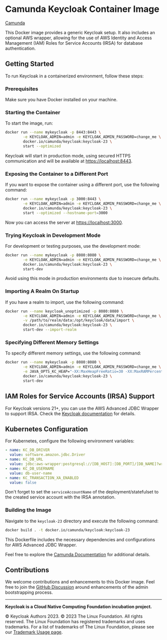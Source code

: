 # Camunda Keycloak Container Image

[Camunda](https://www.camunda.com/)

This Docker image provides a generic Keycloak setup. It also includes an optional AWS wrapper, allowing for the use of AWS Identity and Access Management (IAM) Roles for Service Accounts (IRSA) for database authentication.

## Getting Started

To run Keycloak in a containerized environment, follow these steps:

### Prerequisites

Make sure you have Docker installed on your machine.

### Starting the Container

To start the image, run:

```bash
docker run --name mykeycloak -p 8443:8443 \
        -e KEYCLOAK_ADMIN=admin -e KEYCLOAK_ADMIN_PASSWORD=change_me \
        docker.io/camunda/keycloak:keycloak-23 \
        start --optimized
```

Keycloak will start in production mode, using secured HTTPS communication and will be available at [https://localhost:8443](https://localhost:8443).

### Exposing the Container to a Different Port

If you want to expose the container using a different port, use the following command:

```bash
docker run --name mykeycloak -p 3000:8443 \
        -e KEYCLOAK_ADMIN=admin -e KEYCLOAK_ADMIN_PASSWORD=change_me \
        docker.io/camunda/keycloak:keycloak-23 \
        start --optimized --hostname-port=3000
```

Now you can access the server at [https://localhost:3000](https://localhost:3000).

### Trying Keycloak in Development Mode

For development or testing purposes, use the development mode:

```bash
docker run --name mykeycloak -p 8080:8080 \
        -e KEYCLOAK_ADMIN=admin -e KEYCLOAK_ADMIN_PASSWORD=change_me \
        docker.io/camunda/keycloak:keycloak-23 \
        start-dev
```

Avoid using this mode in production environments due to insecure defaults.

### Importing A Realm On Startup

If you have a realm to import, use the following command:

```bash
docker run --name keycloak_unoptimized -p 8080:8080 \
        -e KEYCLOAK_ADMIN=admin -e KEYCLOAK_ADMIN_PASSWORD=change_me \
        -v /path/to/realm/data:/opt/keycloak/data/import \
        docker.io/camunda/keycloak:keycloak-23 \
        start-dev --import-realm
```

### Specifying Different Memory Settings

To specify different memory settings, use the following command:

```bash
docker run --name mykeycloak -p 8080:8080 \
        -e KEYCLOAK_ADMIN=admin -e KEYCLOAK_ADMIN_PASSWORD=change_me \
        -e JAVA_OPTS_KC_HEAP="-XX:MaxHeapFreeRatio=30 -XX:MaxRAMPercentage=65" \
        docker.io/camunda/keycloak:keycloak-23 \
        start-dev
```

## IAM Roles for Service Accounts (IRSA) Support

For Keycloak versions 21+, you can use the AWS Advanced JDBC Wrapper to support IRSA. Check the [Keycloak documentation](https://www.keycloak.org/server/containers) for details.

## Kubernetes Configuration

For Kubernetes, configure the following environment variables:

```yaml
- name: KC_DB_DRIVER
  value: software.amazon.jdbc.Driver
- name: KC_DB_URL
  value: jdbc:aws-wrapper:postgresql://[DB_HOST]:[DB_PORT]/[DB_NAME]?wrapperPlugins=iam
- name: KC_DB_USERNAME
  value: db-user-name
- name: KC_TRANSACTION_XA_ENABLED
  value: false
```

Don't forget to set the `serviceAccountName` of the deployment/statefulset to the created service account with the IRSA annotation.

### Building the Image

Navigate to the `keycloak-23` directory and execute the following command:

```bash
docker build . -t docker.io/camunda/keycloak:keycloak-23
```

This Dockerfile includes the necessary dependencies and configurations for AWS Advanced JDBC Wrapper.

Feel free to explore the [Camunda Documentation](https://docs.camunda.io/docs/self-managed/platform-deployment/helm-kubernetes/platforms/amazon-eks/irsa/) for additional details.

## Contributions

We welcome contributions and enhancements to this Docker image. Feel free to join the [GitHub Discussion](https://github.com/camunda/keycloak/issues) around enhancements of the admin bootstrapping process.

---

**Keycloak is a Cloud Native Computing Foundation incubation project.**

© Keycloak Authors 2023. © 2023 The Linux Foundation. All rights reserved. The Linux Foundation has registered trademarks and uses trademarks. For a list of trademarks of The Linux Foundation, please see our [Trademark Usage page](https://www.linuxfoundation.org/trademark-usage/).
